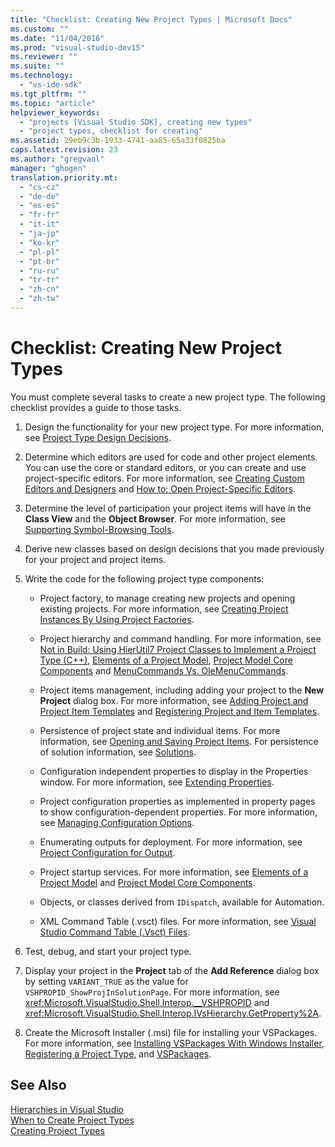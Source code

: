 ```yaml
---
title: "Checklist: Creating New Project Types | Microsoft Docs"
ms.custom: ""
ms.date: "11/04/2016"
ms.prod: "visual-studio-dev15"
ms.reviewer: ""
ms.suite: ""
ms.technology: 
  - "vs-ide-sdk"
ms.tgt_pltfrm: ""
ms.topic: "article"
helpviewer_keywords: 
  - "projects [Visual Studio SDK], creating new types"
  - "project types, checklist for creating"
ms.assetid: 29eb9c3b-1933-4741-aa85-65a33f0825ba
caps.latest.revision: 23
ms.author: "gregvanl"
manager: "ghogen"
translation.priority.mt: 
  - "cs-cz"
  - "de-de"
  - "es-es"
  - "fr-fr"
  - "it-it"
  - "ja-jp"
  - "ko-kr"
  - "pl-pl"
  - "pt-br"
  - "ru-ru"
  - "tr-tr"
  - "zh-cn"
  - "zh-tw"
---
```

# Checklist: Creating New Project Types
You must complete several tasks to create a new project type. The following checklist provides a guide to those tasks.  
  
1.  Design the functionality for your new project type. For more information, see [Project Type Design Decisions](../../extensibility/internals/project-type-design-decisions.md).  
  
2.  Determine which editors are used for code and other project elements. You can use the core or standard editors, or you can create and use project-specific editors. For more information, see [Creating Custom Editors and Designers](../../extensibility/creating-custom-editors-and-designers.md) and [How to: Open Project-Specific Editors](../../extensibility/how-to-open-project-specific-editors.md).  
  
3.  Determine the level of participation your project items will have in the **Class View** and the **Object Browser**. For more information, see [Supporting Symbol-Browsing Tools](../../extensibility/internals/supporting-symbol-browsing-tools.md).  
  
4.  Derive new classes based on design decisions that you made previously for your project and project items.  
  
5.  Write the code for the following project type components:  
  
    -   Project factory, to manage creating new projects and opening existing projects. For more information, see [Creating Project Instances By Using Project Factories](../../extensibility/internals/creating-project-instances-by-using-project-factories.md).  
  
    -   Project hierarchy and command handling. For more information, see [Not in Build: Using HierUtil7 Project Classes to Implement a Project Type (C++)](http://msdn.microsoft.com/en-us/a5c16a09-94a2-46ef-87b5-35b815e2f346), [Elements of a Project Model](../../extensibility/internals/elements-of-a-project-model.md), [Project Model Core Components](../../extensibility/internals/project-model-core-components.md) and [MenuCommands Vs. OleMenuCommands](../../misc/menucommands-vs-olemenucommands.md).  
  
    -   Project items management, including adding your project to the **New Project** dialog box. For more information, see [Adding Project and Project Item Templates](../../extensibility/internals/adding-project-and-project-item-templates.md) and [Registering Project and Item Templates](../../extensibility/internals/registering-project-and-item-templates.md).  
  
    -   Persistence of project state and individual items. For more information, see [Opening and Saving Project Items](../../extensibility/internals/opening-and-saving-project-items.md). For persistence of solution information, see [Solutions](../../extensibility/internals/solutions.md).  
  
    -   Configuration independent properties to display in the Properties window. For more information, see [Extending Properties](../../extensibility/internals/extending-properties.md).  
  
    -   Project configuration properties as implemented in property pages to show configuration-dependent properties. For more information, see [Managing Configuration Options](../../extensibility/internals/managing-configuration-options.md).  
  
    -   Enumerating outputs for deployment. For more information, see [Project Configuration for Output](../../extensibility/internals/project-configuration-for-output.md).  
  
    -   Project startup services. For more information, see [Elements of a Project Model](../../extensibility/internals/elements-of-a-project-model.md) and [Project Model Core Components](../../extensibility/internals/project-model-core-components.md).  
  
    -   Objects, or classes derived from `IDispatch`, available for Automation.  
  
    -   XML Command Table (.vsct) files. For more information, see [Visual Studio Command Table (.Vsct) Files](../../extensibility/internals/visual-studio-command-table-dot-vsct-files.md).  
  
6.  Test, debug, and start your project type.  
  
7.  Display your project in the **Project** tab of the **Add Reference** dialog box by setting `VARIANT_TRUE` as the value for `VSHPROPID_ShowProjInSolutionPage`. For more information, see <xref:Microsoft.VisualStudio.Shell.Interop.__VSHPROPID> and <xref:Microsoft.VisualStudio.Shell.Interop.IVsHierarchy.GetProperty%2A>.  
  
8.  Create the Microsoft Installer (.msi) file for installing your VSPackages. For more information, see [Installing VSPackages With Windows Installer](../../extensibility/internals/installing-vspackages-with-windows-installer.md), [Registering a Project Type](../../extensibility/internals/registering-a-project-type.md), and [VSPackages](../../extensibility/internals/vspackages.md).  
  
## See Also  
 [Hierarchies in Visual Studio](../../extensibility/internals/hierarchies-in-visual-studio.md)   
 [When to Create Project Types](../../extensibility/internals/when-to-create-project-types.md)   
 [Creating Project Types](../../extensibility/internals/creating-project-types.md)